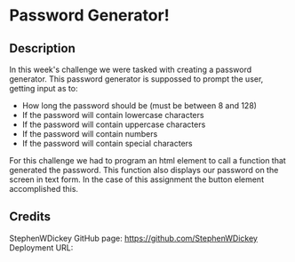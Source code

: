 # Password Generator!

## Description
In this week's challenge we were tasked with creating a password generator. This password generator is suppossed to prompt the user, getting input as to:
* How long the password should be (must be between 8 and 128)
* If the password will contain lowercase characters
* If the password will contain uppercase characters
* If the password will contain numbers
* If the password will contain special characters

For this challenge we had to program an html element to call a function that generated the password. This function also displays our password on the screen in text form. In the case of this assignment the button element accomplished this.

## Credits

StephenWDickey
GitHub page: https://github.com/StephenWDickey
Deployment URL: 